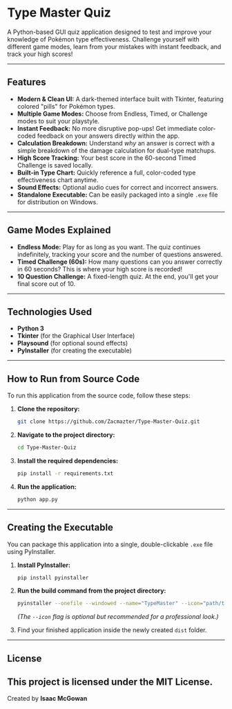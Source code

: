 # Type Master Quiz

A Python-based GUI quiz application designed to test and improve your knowledge of Pokémon type effectiveness. Challenge yourself with different game modes, learn from your mistakes with instant feedback, and track your high scores!

---

## Features

- **Modern & Clean UI:** A dark-themed interface built with Tkinter, featuring colored "pills" for Pokémon types.
- **Multiple Game Modes:** Choose from Endless, Timed, or Challenge modes to suit your playstyle.
- **Instant Feedback:** No more disruptive pop-ups! Get immediate color-coded feedback on your answers directly within the app.
- **Calculation Breakdown:** Understand *why* an answer is correct with a simple breakdown of the damage calculation for dual-type matchups.
- **High Score Tracking:** Your best score in the 60-second Timed Challenge is saved locally.
- **Built-in Type Chart:** Quickly reference a full, color-coded type effectiveness chart anytime.
- **Sound Effects:** Optional audio cues for correct and incorrect answers.
- **Standalone Executable:** Can be easily packaged into a single `.exe` file for distribution on Windows.

---

## Game Modes Explained

- **Endless Mode:** Play for as long as you want. The quiz continues indefinitely, tracking your score and the number of questions answered.
- **Timed Challenge (60s):** How many questions can you answer correctly in 60 seconds? This is where your high score is recorded!
- **10 Question Challenge:** A fixed-length quiz. At the end, you'll get your final score out of 10.

---

## Technologies Used

- **Python 3**
- **Tkinter** (for the Graphical User Interface)
- **Playsound** (for optional sound effects)
- **PyInstaller** (for creating the executable)

---

## How to Run from Source Code

To run this application from the source code, follow these steps:

1.  **Clone the repository:**
    ```bash
    git clone https://github.com/Zacmazter/Type-Master-Quiz.git
    ```

2.  **Navigate to the project directory:**
    ```bash
    cd Type-Master-Quiz
    ```

3.  **Install the required dependencies:**
    ```bash
    pip install -r requirements.txt
    ```

4.  **Run the application:**
    ```bash
    python app.py
    ```

---

## Creating the Executable

You can package this application into a single, double-clickable `.exe` file using PyInstaller.

1.  **Install PyInstaller:**
    ```bash
    pip install pyinstaller
    ```

2.  **Run the build command from the project directory:**
    ```bash
    pyinstaller --onefile --windowed --name="TypeMaster" --icon="path/to/your/icon.ico" app.py
    ```
    *(The `--icon` flag is optional but recommended for a professional look.)*

3.  Find your finished application inside the newly created `dist` folder.

---

## License

This project is licensed under the MIT License.
---

Created by **Isaac McGowan**
